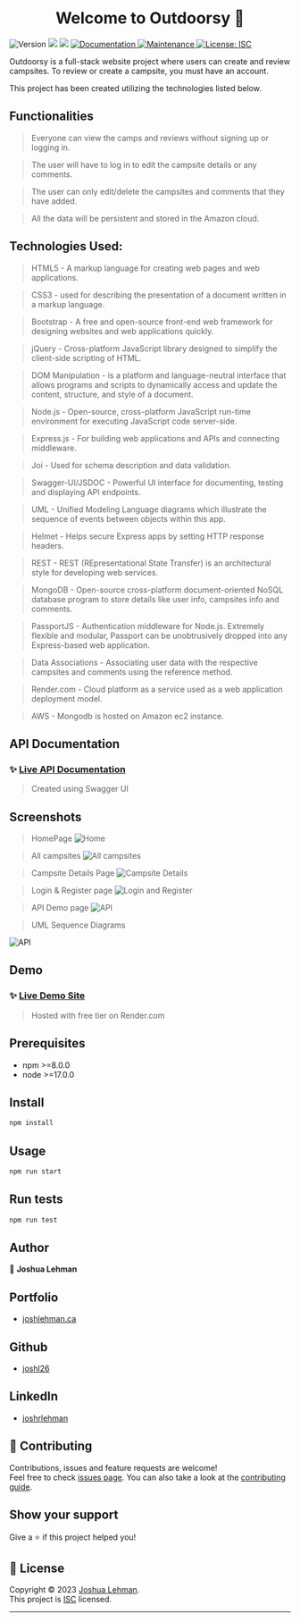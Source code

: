 <h1 align="center">Welcome to Outdoorsy 👋</h1>
<p>
  <img alt="Version" src="https://img.shields.io/badge/version-1.0.0-blue.svg?cacheSeconds=2592000" />
  <img src="https://img.shields.io/badge/npm-%3E%3D8.0.0-blue.svg" />
  <img src="https://img.shields.io/badge/node-%3E%3D17.0.0-blue.svg" />
  <a href="https://github.com/joshl26/Outdoorsy#readme" target="_blank">
    <img alt="Documentation" src="https://img.shields.io/badge/documentation-yes-brightgreen.svg" />
  </a>
  <a href="https://github.com/joshl26/Outdoorsy/graphs/commit-activity" target="_blank">
    <img alt="Maintenance" src="https://img.shields.io/badge/Maintained%3F-yes-green.svg" />
  </a>
  <a href="https://github.com/joshl26/Outdoorsy/blob/master/LICENSE" target="_blank">
    <img alt="License: ISC" src="https://img.shields.io/github/license/joshl26/outdoorsy" />
  </a>
</p>

Outdoorsy is a full-stack website project where users can create and review campsites. To review or create a campsite, you must have an account.

This project has been created utilizing the technologies listed below.

## Functionalities

> Everyone can view the camps and reviews without signing up or logging in.

> The user will have to log in to edit the campsite details or any comments.

> The user can only edit/delete the campsites and comments that they have added.

> All the data will be persistent and stored in the Amazon cloud.

## Technologies Used:

> HTML5 - A markup language for creating web pages and web applications.

> CSS3 - used for describing the presentation of a document written in a markup language.

> Bootstrap - A free and open-source front-end web framework for designing websites and web applications quickly.

> jQuery - Cross-platform JavaScript library designed to simplify the client-side scripting of HTML.

> DOM Manipulation - is a platform and language-neutral interface that allows programs and scripts to dynamically access and update the content, structure, and style of a document.

> Node.js - Open-source, cross-platform JavaScript run-time environment for executing JavaScript code server-side.

> Express.js - For building web applications and APIs and connecting middleware.

> Joi - Used for schema description and data validation.

> Swagger-UI/JSDOC - Powerful UI interface for documenting, testing and displaying API endpoints.

> UML - Unified Modeling Language diagrams which illustrate the sequence of events between objects within this app.

> Helmet - Helps secure Express apps by setting HTTP response headers.

> REST - REST (REpresentational State Transfer) is an architectural style for developing web services.

> MongoDB - Open-source cross-platform document-oriented NoSQL database program to store details like user info, campsites info and comments.

> PassportJS - Authentication middleware for Node.js. Extremely flexible and modular, Passport can be unobtrusively dropped into any Express-based web application.

> Data Associations - Associating user data with the respective campsites and comments using the reference method.

> Render.com - Cloud platform as a service used as a web application deployment model.

> AWS - Mongodb is hosted on Amazon ec2 instance.

## API Documentation

### ✨ [Live API Documentation](https://outdors.ca/api-docs/)

> <p>Created using Swagger UI</p>

## Screenshots

> HomePage ![Home](https://raw.githubusercontent.com/joshl26/joshl26/main/assets/Outdoorsy_1.png)

> All campsites
> ![All campsites](https://raw.githubusercontent.com/joshl26/joshl26/main/assets/Outdoorsy_2.png)

> Campsite Details Page
> ![Campsite Details](https://raw.githubusercontent.com/joshl26/joshl26/main/assets/Outdoorsy_4.png)

> Login & Register page
> ![Login and Register](https://raw.githubusercontent.com/joshl26/joshl26/main/assets/Outdoorsy_3.png)

> API Demo page
> ![API](https://raw.githubusercontent.com/joshl26/joshl26/main/assets/Outdoorsy-Swagger-UI.png)

> UML Sequence Diagrams

![API](https://raw.githubusercontent.com/joshl26/joshl26/main/assets/Outdoorsy-sequence-diagram.png)

## Demo

### ✨ [Live Demo Site](https://outdors.ca)

> <p>Hosted with free tier on Render.com</p>

## Prerequisites

- npm >=8.0.0
- node >=17.0.0

## Install

```sh
npm install
```

## Usage

```sh
npm run start
```

## Run tests

```sh
npm run test
```

## Author

👤 **Joshua Lehman**

## Portfolio

- [joshlehman.ca](https://joshlehman.ca)

## Github

- [joshl26](https://github.com/joshl26)

## LinkedIn

- [joshrlehman](https://www.linkedin.com/in/joshrlehman/)

## 🤝 Contributing

Contributions, issues and feature requests are welcome!<br />Feel free to check [issues page](https://github.com/joshl26/Outdoorsy/issues). You can also take a look at the [contributing guide](https://github.com/joshl26/Outdoorsy/blob/master/CONTRIBUTING.md).

## Show your support

Give a ⭐️ if this project helped you!

## 📝 License

Copyright © 2023 [Joshua Lehman](https://github.com/joshl26).<br />
This project is [ISC](https://github.com/joshl26/Outdoorsy/blob/master/LICENSE) licensed.

---

